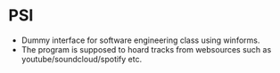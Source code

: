 # PSI
- Dummy interface for software engineering class using winforms.
- The program is supposed to hoard tracks from websources such as youtube/soundcloud/spotify etc.
